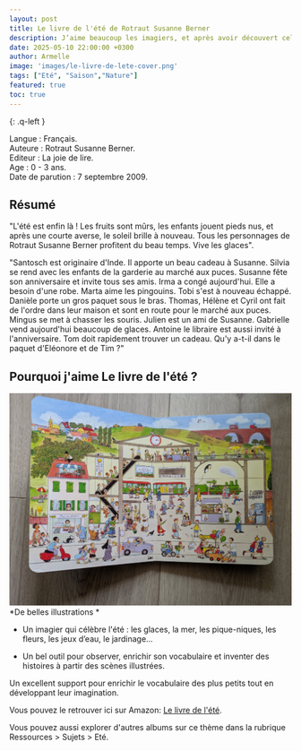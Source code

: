 ```yaml
---
layout: post
title: Le livre de l'été de Rotraut Susanne Berner 
description: J’aime beaucoup les imagiers, et après avoir découvert celui des saisons, j’ai été ravie de voir qu’il en existait un dédié à l’été.
date: 2025-05-10 22:00:00 +0300
author: Armelle
image: 'images/le-livre-de-lete-cover.png'
tags: ["Eté", "Saison","Nature"]
featured: true
toc: true
---
```


{: .q-left }

Langue : Français.          
Auteure : Rotraut Susanne Berner.                           
Editeur : La joie de lire.           
Age : 0 - 3 ans.     
Date de parution : 7 septembre 2009. 

## Résumé

"L'été est enfin là ! Les fruits sont mûrs, les enfants jouent pieds nus, et après une courte averse, le soleil brille à nouveau. Tous les personnages de Rotraut Susanne Berner profitent du beau temps. Vive les glaces".

"Santosch est originaire d'Inde. Il apporte un beau cadeau à Susanne. Silvia se rend avec les enfants de la garderie au marché aux puces. Susanne fête son anniversaire et invite tous ses amis. Irma a congé aujourd'hui. Elle a besoin d'une robe. Marta aime les pingouins. Tobi s'est à nouveau échappé. Danièle porte un gros paquet sous le bras. Thomas, Hélène et Cyril ont fait de l'ordre dans leur maison et sont en route pour le marché aux puces. Mingus se met à chasser les souris. Julien est un ami de Susanne. Gabrielle vend aujourd'hui beaucoup de glaces. Antoine le libraire est aussi invité à l'anniversaire. Tom doit rapidement trouver un cadeau. Qu'y a-t-il dans le paquet d'Eléonore et de Tim ?"

## Pourquoi j'aime Le livre de l'été ?

![De belles illustrations](images/le-livre-de-lete-int.jpg)
*De belles illustrations *

- Un imagier qui célèbre l'été : les glaces, la mer, les pique-niques, les fleurs, les jeux d’eau, le jardinage…

-  Un bel outil pour observer, enrichir son vocabulaire et inventer des histoires à partir des scènes illustrées.

Un excellent support pour enrichir le vocabulaire des plus petits tout en développant leur imagination.

Vous pouvez le retrouver ici sur Amazon: [Le livre de l'été](https://amzn.to/3ZUIPVj). 

Vous pouvez aussi explorer d'autres albums sur ce thème dans la rubrique Ressources > Sujets > Eté.